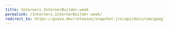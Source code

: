 ```yaml
---
title: Interners.InternerBuilder.weak
permalink: /Interners.InternerBuilder.weak/
redirect_to: https://guava.dev/releases/snapshot-jre/api/docs/com/google/common/collect/Interners.InternerBuilder.html#weak--
---
```

